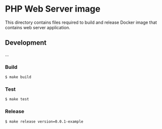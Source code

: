 # PHP Web Server image

This directory contains files required to build and release
Docker image that contains web server application.

## Development

...

### Build

```
$ make build
```

### Test

```
$ make test
```

### Release

```
$ make release version=0.0.1-example
```
